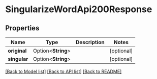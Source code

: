 # SingularizeWordApi200Response

## Properties

Name | Type | Description | Notes
------------ | ------------- | ------------- | -------------
**original** | Option<**String**> |  | [optional]
**singular** | Option<**String**> |  | [optional]

[[Back to Model list]](../README.md#documentation-for-models) [[Back to API list]](../README.md#documentation-for-api-endpoints) [[Back to README]](../README.md)


